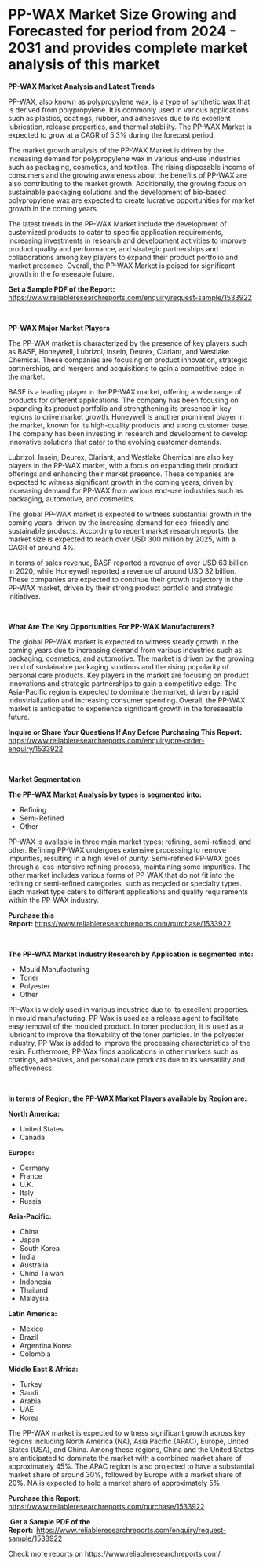 <p><h1>PP-WAX Market Size Growing and Forecasted for period from 2024 - 2031 and provides complete market analysis of this market</h1></p><p><strong>PP-WAX Market Analysis and Latest Trends</strong></p>
<p><p>PP-WAX, also known as polypropylene wax, is a type of synthetic wax that is derived from polypropylene. It is commonly used in various applications such as plastics, coatings, rubber, and adhesives due to its excellent lubrication, release properties, and thermal stability. The PP-WAX Market is expected to grow at a CAGR of 5.3% during the forecast period.</p><p>The market growth analysis of the PP-WAX Market is driven by the increasing demand for polypropylene wax in various end-use industries such as packaging, cosmetics, and textiles. The rising disposable income of consumers and the growing awareness about the benefits of PP-WAX are also contributing to the market growth. Additionally, the growing focus on sustainable packaging solutions and the development of bio-based polypropylene wax are expected to create lucrative opportunities for market growth in the coming years.</p><p>The latest trends in the PP-WAX Market include the development of customized products to cater to specific application requirements, increasing investments in research and development activities to improve product quality and performance, and strategic partnerships and collaborations among key players to expand their product portfolio and market presence. Overall, the PP-WAX Market is poised for significant growth in the foreseeable future.</p></p>
<p><strong>Get a Sample PDF of the Report:&nbsp;</strong> <a href="https://www.reliableresearchreports.com/enquiry/request-sample/1533922">https://www.reliableresearchreports.com/enquiry/request-sample/1533922</a></p>
<p>&nbsp;</p>
<p><strong>PP-WAX Major Market Players</strong></p>
<p><p>The PP-WAX market is characterized by the presence of key players such as BASF, Honeywell, Lubrizol, Insein, Deurex, Clariant, and Westlake Chemical. These companies are focusing on product innovation, strategic partnerships, and mergers and acquisitions to gain a competitive edge in the market.</p><p>BASF is a leading player in the PP-WAX market, offering a wide range of products for different applications. The company has been focusing on expanding its product portfolio and strengthening its presence in key regions to drive market growth. Honeywell is another prominent player in the market, known for its high-quality products and strong customer base. The company has been investing in research and development to develop innovative solutions that cater to the evolving customer demands.</p><p>Lubrizol, Insein, Deurex, Clariant, and Westlake Chemical are also key players in the PP-WAX market, with a focus on expanding their product offerings and enhancing their market presence. These companies are expected to witness significant growth in the coming years, driven by increasing demand for PP-WAX from various end-use industries such as packaging, automotive, and cosmetics.</p><p>The global PP-WAX market is expected to witness substantial growth in the coming years, driven by the increasing demand for eco-friendly and sustainable products. According to recent market research reports, the market size is expected to reach over USD 300 million by 2025, with a CAGR of around 4%.</p><p>In terms of sales revenue, BASF reported a revenue of over USD 63 billion in 2020, while Honeywell reported a revenue of around USD 32 billion. These companies are expected to continue their growth trajectory in the PP-WAX market, driven by their strong product portfolio and strategic initiatives.</p></p>
<p>&nbsp;</p>
<p><strong>What Are The Key Opportunities For PP-WAX Manufacturers?</strong></p>
<p><p>The global PP-WAX market is expected to witness steady growth in the coming years due to increasing demand from various industries such as packaging, cosmetics, and automotive. The market is driven by the growing trend of sustainable packaging solutions and the rising popularity of personal care products. Key players in the market are focusing on product innovations and strategic partnerships to gain a competitive edge. The Asia-Pacific region is expected to dominate the market, driven by rapid industrialization and increasing consumer spending. Overall, the PP-WAX market is anticipated to experience significant growth in the foreseeable future.</p></p>
<p><strong>Inquire or Share Your Questions If Any Before Purchasing This Report:</strong> <a href="https://www.reliableresearchreports.com/enquiry/pre-order-enquiry/1533922">https://www.reliableresearchreports.com/enquiry/pre-order-enquiry/1533922</a></p>
<p>&nbsp;</p>
<p><strong>Market Segmentation</strong></p>
<p><strong>The PP-WAX Market Analysis by types is segmented into:</strong></p>
<p><ul><li>Refining</li><li>Semi-Refined</li><li>Other</li></ul></p>
<p><p>PP-WAX is available in three main market types: refining, semi-refined, and other. Refining PP-WAX undergoes extensive processing to remove impurities, resulting in a high level of purity. Semi-refined PP-WAX goes through a less intensive refining process, maintaining some impurities. The other market includes various forms of PP-WAX that do not fit into the refining or semi-refined categories, such as recycled or specialty types. Each market type caters to different applications and quality requirements within the PP-WAX industry.</p></p>
<p><strong>Purchase this Report:&nbsp;</strong><a href="https://www.reliableresearchreports.com/purchase/1533922">https://www.reliableresearchreports.com/purchase/1533922</a></p>
<p>&nbsp;</p>
<p><strong>The PP-WAX Market Industry Research by Application is segmented into:</strong></p>
<p><ul><li>Mould Manufacturing</li><li>Toner</li><li>Polyester</li><li>Other</li></ul></p>
<p><p>PP-Wax is widely used in various industries due to its excellent properties. In mould manufacturing, PP-Wax is used as a release agent to facilitate easy removal of the moulded product. In toner production, it is used as a lubricant to improve the flowability of the toner particles. In the polyester industry, PP-Wax is added to improve the processing characteristics of the resin. Furthermore, PP-Wax finds applications in other markets such as coatings, adhesives, and personal care products due to its versatility and effectiveness.</p></p>
<p>&nbsp;</p>
<p><strong>In terms of Region, the PP-WAX Market Players available by Region are:</strong></p>
<p>
    <p> <strong> North America: </strong>
        <ul>
            <li>United States</li>
            <li>Canada</li>
        </ul>
        </p> 
    <p> <strong> Europe: </strong>
        <ul>
            <li>Germany</li>
            <li>France</li>
            <li>U.K.</li>
            <li>Italy</li>
            <li>Russia</li>
        </ul>
        </p> 
    <p> <strong> Asia-Pacific: </strong>
        <ul>
            <li>China</li>
            <li>Japan</li>
            <li>South Korea</li>
            <li>India</li>
            <li>Australia</li>
            <li>China Taiwan</li>
            <li>Indonesia</li>
            <li>Thailand</li>
            <li>Malaysia</li>
        </ul>
        </p> 
    <p> <strong> Latin America: </strong>
        <ul>
            <li>Mexico</li>
            <li>Brazil</li>
            <li>Argentina Korea</li>
            <li>Colombia</li>
        </ul>
        </p> 
    <p> <strong> Middle East & Africa: </strong>
        <ul>
            <li>Turkey</li>
            <li>Saudi</li>
            <li>Arabia</li>
            <li>UAE</li>
            <li>Korea</li>
        </ul>
    </p>
    </p>
<p><p>The PP-WAX market is expected to witness significant growth across key regions including North America (NA), Asia Pacific (APAC), Europe, United States (USA), and China. Among these regions, China and the United States are anticipated to dominate the market with a combined market share of approximately 45%. The APAC region is also projected to have a substantial market share of around 30%, followed by Europe with a market share of 20%. NA is expected to hold a market share of approximately 5%.</p></p>
<p><strong>Purchase this Report: </strong><a href="https://www.reliableresearchreports.com/purchase/1533922">https://www.reliableresearchreports.com/purchase/1533922</a></p>
<p>&nbsp;<strong>Get a Sample PDF of the Report:&nbsp;&nbsp;</strong><a href="https://www.reliableresearchreports.com/enquiry/request-sample/1533922">https://www.reliableresearchreports.com/enquiry/request-sample/1533922</a></p>
<p><strong></strong></p>
<p>Check more reports on https://www.reliableresearchreports.com/</p>